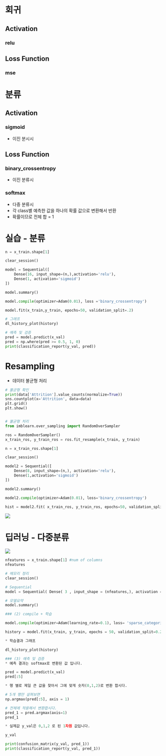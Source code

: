 




# 회귀

## Activation

### relu

## Loss Function

### mse



# 분류

## Activation

### sigmoid
- 이진 분시시
## Loss Function

### binary_crossentropy
- 이진 분류시
### softmax
- 다중 분류시
- 각 class별 예측한 값을 하나의 확률 값으로 변환해서 반환
- 확률이므로 전체 합 = 1




# 실습 - 분류

```python
n = x_train.shape[1]

clear_session()

model = Sequential([
    Dense(16, input_shape=(n,),activation='relu'),
    Dense(1, activation='sigmoid')
])

model.summary()

model.compile(optimizer=Adam(0.01), loss ='binary_crossentropy')

model.fit(x_train,y_train, epochs=50, validation_split=.2)

# 그래프
dl_history_plot(history)

# 예측 및 검증
pred = model.predict(x_val)
pred = np.where(pred >= 0.5, 1, 0)
print(classification_report(y_val, pred))
```



# Resampling
- 데이터 불균형 처리
```python
# 불균형 확인
print(data['Attrition'].value_counts(normalize=True))
sns.countplot(x='Attrition', data=data)
plt.grid()
plt.show()


# 불균형 처리
from imblearn.over_sampling import RandomOverSampler

ros = RandomOverSampler()
x_train_ros, y_train_ros = ros.fit_resample(x_train, y_train)

n = x_train_ros.shape[1]

clear_session()

model2 = Sequential([
    Dense(8, input_shape=(n,), activation='relu'),
    Dense(1,activation='sigmoid')
])

model2.summary()

model2.compile(optimizer=Adam(0.01), loss='binary_crossentropy')

hist = model2.fit( x_train_ros, y_train_ros, epochs=50, validation_split=.2).history
```

![](https://i.imgur.com/lfCSpZQ.png)

# 딥러닝 - 다중분류
![](https://i.imgur.com/gQzhuCy.png)

```python
nfeatures = x_train.shape[1] #num of columns
nfeatures

# 메모리 정리
clear_session()

# Sequential
model = Sequential( Dense( 3 , input_shape = (nfeatures,), activation = 'softmax') )

# 모델요약
model.summary()

### (2) compile + 학습

model.compile(optimizer=Adam(learning_rate=0.1), loss= 'sparse_categorical_crossentropy')

history = model.fit(x_train, y_train, epochs = 50, validation_split=0.2).history

* 학습결과 그래프

dl_history_plot(history)

### (3) 예측 및 검증
* 예측 결과는 softmax로 변환된 값 입니다.

pred = model.predict(x_val)
pred[:5]

* 행 별로 제일 큰 값을 찾아서 그에 맞게 숫자(0,1,2)로 변환 합시다.

# 5개 행만 살펴보면
np.argmax(pred[:5], axis = 1)

# 전체에 적용해서 변환합시다.
pred_1 = pred.argmax(axis=1)
pred_1

* 실제값 y_val은 0,1,2 로 된 1차원 값입니다.

y_val

print(confusion_matrix(y_val, pred_1))
print(classification_report(y_val, pred_1))
```

